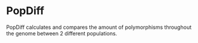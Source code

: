 # PopDiff
PopDiff calculates and compares the amount of polymorphisms throughout the genome between 2 different populations.  

